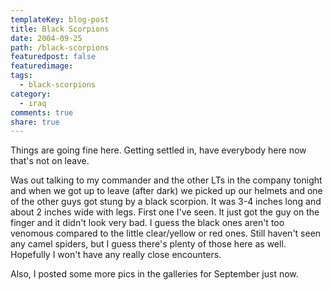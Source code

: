 ```yaml
---
templateKey: blog-post
title: Black Scorpions
date: 2004-09-25
path: /black-scorpions
featuredpost: false
featuredimage:
tags:
  - black-scorpions
category:
  - iraq
comments: true
share: true
---
```


Things are going fine here. Getting settled in, have everybody here now that's not on leave.

Was out talking to my commander and the other LTs in the company tonight and when we got up to leave (after dark) we picked up our helmets and one of the other guys got stung by a black scorpion. It was 3-4 inches long and about 2 inches wide with legs. First one I've seen. It just got the guy on the finger and it didn't look very bad. I guess the black ones aren't too venomous compared to the little clear/yellow or red ones. Still haven't seen any camel spiders, but I guess there's plenty of those here as well. Hopefully I won't have any really close encounters.

Also, I posted some more pics in the galleries for September just now.
